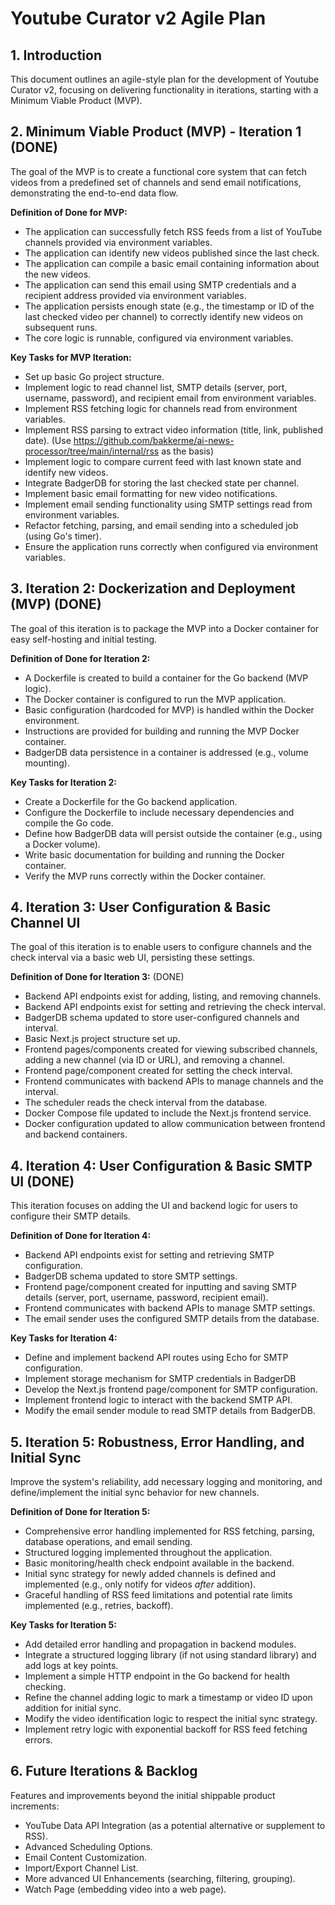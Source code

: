# Youtube Curator v2 Agile Plan

## 1. Introduction

This document outlines an agile-style plan for the development of Youtube Curator v2, focusing on delivering functionality in iterations, starting with a Minimum Viable Product (MVP).

## 2. Minimum Viable Product (MVP) - Iteration 1 (DONE)

The goal of the MVP is to create a functional core system that can fetch videos from a predefined set of channels and send email notifications, demonstrating the end-to-end data flow.

**Definition of Done for MVP:**

*   The application can successfully fetch RSS feeds from a list of YouTube channels provided via environment variables.
*   The application can identify new videos published since the last check.
*   The application can compile a basic email containing information about the new videos.
*   The application can send this email using SMTP credentials and a recipient address provided via environment variables.
*   The application persists enough state (e.g., the timestamp or ID of the last checked video per channel) to correctly identify new videos on subsequent runs.
*   The core logic is runnable, configured via environment variables.

**Key Tasks for MVP Iteration:**

*   Set up basic Go project structure.
*   Implement logic to read channel list, SMTP details (server, port, username, password), and recipient email from environment variables.
*   Implement RSS fetching logic for channels read from environment variables.
*   Implement RSS parsing to extract video information (title, link, published date). (Use https://github.com/bakkerme/ai-news-processor/tree/main/internal/rss as the basis)
*   Implement logic to compare current feed with last known state and identify new videos.
*   Integrate BadgerDB for storing the last checked state per channel.
*   Implement basic email formatting for new video notifications.
*   Implement email sending functionality using SMTP settings read from environment variables.
*   Refactor fetching, parsing, and email sending into a scheduled job (using Go's timer).
*   Ensure the application runs correctly when configured via environment variables.

## 3. Iteration 2: Dockerization and Deployment (MVP) (DONE)

The goal of this iteration is to package the MVP into a Docker container for easy self-hosting and initial testing.

**Definition of Done for Iteration 2:** 

*   A Dockerfile is created to build a container for the Go backend (MVP logic).
*   The Docker container is configured to run the MVP application.
*   Basic configuration (hardcoded for MVP) is handled within the Docker environment.
*   Instructions are provided for building and running the MVP Docker container.
*   BadgerDB data persistence in a container is addressed (e.g., volume mounting).

**Key Tasks for Iteration 2:**

*   Create a Dockerfile for the Go backend application.
*   Configure the Dockerfile to include necessary dependencies and compile the Go code.
*   Define how BadgerDB data will persist outside the container (e.g., using a Docker volume).
*   Write basic documentation for building and running the Docker container.
*   Verify the MVP runs correctly within the Docker container.

## 4. Iteration 3: User Configuration & Basic Channel UI

The goal of this iteration is to enable users to configure channels and the check interval via a basic web UI, persisting these settings.

**Definition of Done for Iteration 3:** (DONE)

*   Backend API endpoints exist for adding, listing, and removing channels.
*   Backend API endpoints exist for setting and retrieving the check interval.
*   BadgerDB schema updated to store user-configured channels and interval.
*   Basic Next.js project structure set up.
*   Frontend pages/components created for viewing subscribed channels, adding a new channel (via ID or URL), and removing a channel.
*   Frontend page/component created for setting the check interval.
*   Frontend communicates with backend APIs to manage channels and the interval.
*   The scheduler reads the check interval from the database.
*   Docker Compose file updated to include the Next.js frontend service.
*   Docker configuration updated to allow communication between frontend and backend containers.

## 4. Iteration 4: User Configuration & Basic SMTP UI (DONE)

This iteration focuses on adding the UI and backend logic for users to configure their SMTP details.

**Definition of Done for Iteration 4:**

*   Backend API endpoints exist for setting and retrieving SMTP configuration.
*   BadgerDB schema updated to store SMTP settings.
*   Frontend page/component created for inputting and saving SMTP details (server, port, username, password, recipient email).
*   Frontend communicates with backend APIs to manage SMTP settings.
*   The email sender uses the configured SMTP details from the database.

**Key Tasks for Iteration 4:**

*   Define and implement backend API routes using Echo for SMTP configuration.
*   Implement storage mechanism for SMTP credentials in BadgerDB
*   Develop the Next.js frontend page/component for SMTP configuration.
*   Implement frontend logic to interact with the backend SMTP API.
*   Modify the email sender module to read SMTP details from BadgerDB.

## 5. Iteration 5: Robustness, Error Handling, and Initial Sync

Improve the system's reliability, add necessary logging and monitoring, and define/implement the initial sync behavior for new channels.

**Definition of Done for Iteration 5:**

*   Comprehensive error handling implemented for RSS fetching, parsing, database operations, and email sending.
*   Structured logging implemented throughout the application.
*   Basic monitoring/health check endpoint available in the backend.
*   Initial sync strategy for newly added channels is defined and implemented (e.g., only notify for videos *after* addition).
*   Graceful handling of RSS feed limitations and potential rate limits implemented (e.g., retries, backoff).

**Key Tasks for Iteration 5:**

*   Add detailed error handling and propagation in backend modules.
*   Integrate a structured logging library (if not using standard library) and add logs at key points.
*   Implement a simple HTTP endpoint in the Go backend for health checking.
*   Refine the channel adding logic to mark a timestamp or video ID upon addition for initial sync.
*   Modify the video identification logic to respect the initial sync strategy.
*   Implement retry logic with exponential backoff for RSS feed fetching errors.

## 6. Future Iterations & Backlog

Features and improvements beyond the initial shippable product increments:

*   YouTube Data API Integration (as a potential alternative or supplement to RSS).
*   Advanced Scheduling Options.
*   Email Content Customization.
*   Import/Export Channel List.
*   More advanced UI Enhancements (searching, filtering, grouping).
*   Watch Page (embedding video into a web page). 